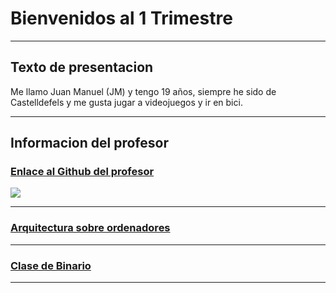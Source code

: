 # Bienvenidos al 1 Trimestre

---

## Texto de presentacion

Me llamo Juan Manuel (JM) y tengo 19 años, siempre he sido de Castelldefels y me gusta jugar a videojuegos y ir en bici.

---

## Informacion del profesor

### [Enlace al Github del profesor](https://github.com/d-prieto)

![](https://avatars.githubusercontent.com/u/60569015?v=4)

---

### [Arquitectura sobre ordenadores](https://github.com/Baultek/1-Trimestre/blob/main/ARQUITECTURA%20DE%20ORDENADORES.MD)

---

### [Clase de Binario](https://github.com/Baultek/1-Trimestre/blob/main/ARQUITECTURA%20DE%20ORDENADORES.MD#arquitectura-de-ordenadores)

---
